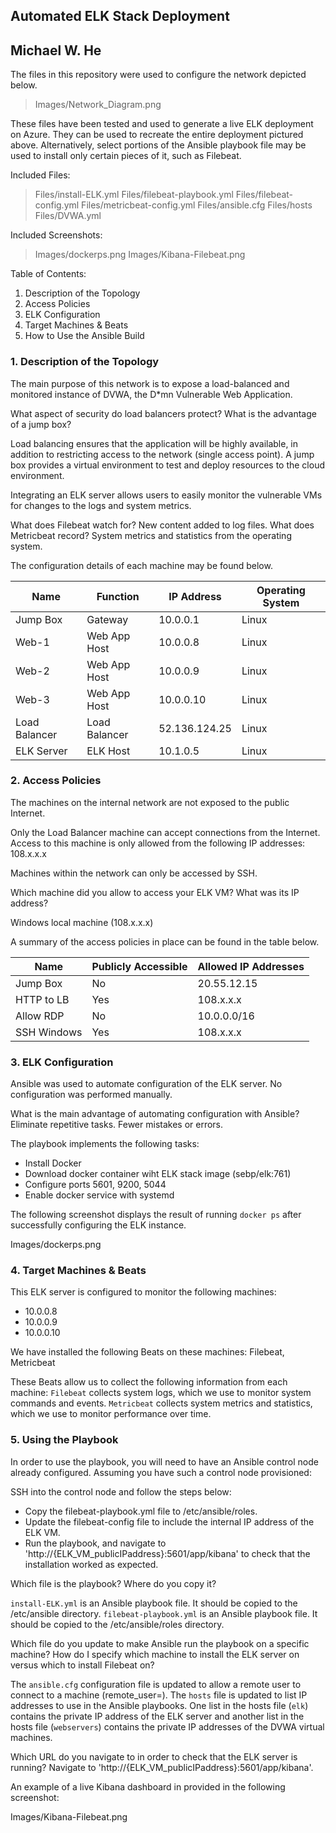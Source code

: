 ## Automated ELK Stack Deployment
## Michael W. He

The files in this repository were used to configure the network depicted below.

> Images/Network_Diagram.png

These files have been tested and used to generate a live ELK deployment on Azure. They can be used to recreate the entire deployment pictured above. Alternatively, select portions of the Ansible playbook file may be used to install only certain pieces of it, such as Filebeat.

Included Files:

> Files/install-ELK.yml
> Files/filebeat-playbook.yml
> Files/filebeat-config.yml
> Files/metricbeat-config.yml
> Files/ansible.cfg
> Files/hosts
> Files/DVWA.yml

Included Screenshots:

> Images/dockerps.png
> Images/Kibana-Filebeat.png

Table of Contents:
1. Description of the Topology
2. Access Policies
3. ELK Configuration
4. Target Machines & Beats
5. How to Use the Ansible Build


### 1. Description of the Topology

The main purpose of this network is to expose a load-balanced and monitored instance of DVWA, the D*mn Vulnerable Web Application.

What aspect of security do load balancers protect? What is the advantage of a jump box?

Load balancing ensures that the application will be highly available, in addition to restricting access to the network (single access point). A jump box provides a virtual environment to test and deploy resources to the cloud environment.

Integrating an ELK server allows users to easily monitor the vulnerable VMs for changes to the logs and system metrics.

What does Filebeat watch for? New content added to log files.
What does Metricbeat record? System metrics and statistics from the operating system.

The configuration details of each machine may be found below.

| Name          | Function      | IP Address    | Operating System |
|---------------|---------------|---------------|------------------|
| Jump Box      | Gateway       | 10.0.0.1      | Linux            |
| Web-1         | Web App Host  | 10.0.0.8      | Linux            |
| Web-2         | Web App Host  | 10.0.0.9      | Linux            |
| Web-3         | Web App Host  | 10.0.0.10     | Linux            |
| Load Balancer | Load Balancer | 52.136.124.25 | Linux            |
| ELK Server    | ELK Host      | 10.1.0.5      | Linux            |

### 2. Access Policies

The machines on the internal network are not exposed to the public Internet. 

Only the Load Balancer machine can accept connections from the Internet. Access to this machine is only allowed from the following IP addresses:
 108.x.x.x

Machines within the network can only be accessed by SSH.

Which machine did you allow to access your ELK VM? What was its IP address?

Windows local machine (108.x.x.x)

A summary of the access policies in place can be found in the table below.

| Name        | Publicly Accessible | Allowed IP Addresses |
|-------------|---------------------|----------------------|
| Jump Box    | No                  | 20.55.12.15          |
| HTTP to LB  | Yes                 | 108.x.x.x            |
| Allow RDP   | No                  | 10.0.0.0/16          |
| SSH Windows | Yes                 | 108.x.x.x            |

### 3. ELK Configuration

Ansible was used to automate configuration of the ELK server. No configuration was performed manually.

What is the main advantage of automating configuration with Ansible?
Eliminate repetitive tasks. Fewer mistakes or errors.

The playbook implements the following tasks:
- Install Docker
- Download docker container wiht ELK stack image (sebp/elk:761)
- Configure ports 5601, 9200, 5044
- Enable docker service with systemd

The following screenshot displays the result of running `docker ps` after successfully configuring the ELK instance.

Images/dockerps.png

### 4. Target Machines & Beats
This ELK server is configured to monitor the following machines:
- 10.0.0.8
- 10.0.0.9
- 10.0.0.10

We have installed the following Beats on these machines:
Filebeat, Metricbeat

These Beats allow us to collect the following information from each machine:
`Filebeat` collects system logs, which we use to monitor system commands and events.
`Metricbeat` collects system metrics and statistics, which we use to monitor performance over time.

### 5. Using the Playbook
In order to use the playbook, you will need to have an Ansible control node already configured. Assuming you have such a control node provisioned: 

SSH into the control node and follow the steps below:
- Copy the filebeat-playbook.yml file to /etc/ansible/roles.
- Update the filebeat-config file to include the internal IP address of the ELK VM.
- Run the playbook, and navigate to 'http://{ELK_VM_publicIPaddress}:5601/app/kibana' to check that the installation worked as expected.

Which file is the playbook? Where do you copy it?

`install-ELK.yml` is an Ansible playbook file. It should be copied to the /etc/ansible directory.
`filebeat-playbook.yml` is an Ansible playbook file. It should be copied to the /etc/ansible/roles directory.

Which file do you update to make Ansible run the playbook on a specific machine? How do I specify which machine to install the ELK server on versus which to install Filebeat on?

The `ansible.cfg` configuration file is updated to allow a remote user to connect to a machine (remote_user=). The `hosts` file is updated to list IP addresses to use in the Ansible playbooks.
One list in the hosts file (`elk`) contains the private IP address of the ELK server and another list in the hosts file (`webservers`) contains the private IP addresses of the DVWA virtual machines.

Which URL do you navigate to in order to check that the ELK server is running?
Navigate to 'http://{ELK_VM_publicIPaddress}:5601/app/kibana'.

An example of a live Kibana dashboard in provided in the following screenshot:

Images/Kibana-Filebeat.png
